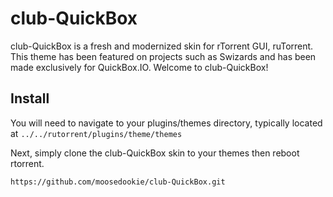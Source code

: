 # club-QuickBox
club-QuickBox is a fresh and modernized skin for rTorrent GUI, ruTorrent. This theme has been featured on projects such as Swizards and has been made exclusively for QuickBox.IO. Welcome to club-QuickBox!

## Install

You will need to navigate to your plugins/themes directory, typically located at ```../../rutorrent/plugins/theme/themes```

Next, simply clone the club-QuickBox skin to your themes then reboot rtorrent.
```
https://github.com/moosedookie/club-QuickBox.git
